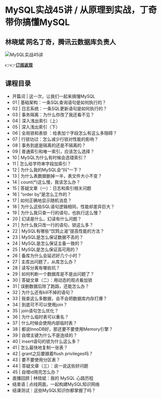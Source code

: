 MySQL实战45讲 / 从原理到实战，丁奇带你搞懂MySQL
===============================

林晓斌 **网名丁奇，腾讯云数据库负责人**
----------------------

![MySQL实战45讲](https://www.geekgay.com/storage/geek/geek_7e93117a6a3d3b9667aa8c6dce62e722.jpg)  
  
👉👉[**订阅返现**](https://time.geekbang.org/column/intro/100020801?code=0qR8syIN9SUVsGdxAPmIXOPWebDwrXOtCjiZFw%2FkXJo%3D "MySQL实战45讲")  
  
课程目录
----

  
  
- 开篇词 | 这一次，让我们一起来搞懂MySQL
- 01 | 基础架构：一条SQL查询语句是如何执行的？
- 02 | 日志系统：一条SQL更新语句是如何执行的？
- 03 | 事务隔离：为什么你改了我还看不见？
- 04 | 深入浅出索引（上）
- 05 | 深入浅出索引（下）
- 06 | 全局锁和表锁 ：给表加个字段怎么有这么多阻碍？
- 07 | 行锁功过：怎么减少行锁对性能的影响？
- 08 | 事务到底是隔离的还是不隔离的？
- 09 | 普通索引和唯一索引，应该怎么选择？
- 10 | MySQL为什么有时候会选错索引？
- 11 | 怎么给字符串字段加索引？
- 12 | 为什么我的MySQL会“抖”一下？
- 13 | 为什么表数据删掉一半，表文件大小不变？
- 14 | count(\*)这么慢，我该怎么办？
- 15 | 答疑文章（一）：日志和索引相关问题
- 16 | “order by”是怎么工作的？
- 17 | 如何正确地显示随机消息？
- 18 | 为什么这些SQL语句逻辑相同，性能却差异巨大？
- 19 | 为什么我只查一行的语句，也执行这么慢？
- 20 | 幻读是什么，幻读有什么问题？
- 21 | 为什么我只改一行的语句，锁这么多？
- 22 | MySQL有哪些“饮鸩止渴”提高性能的方法？
- 23 | MySQL是怎么保证数据不丢的？
- 24 | MySQL是怎么保证主备一致的？
- 25 | MySQL是怎么保证高可用的？
- 26 | 备库为什么会延迟好几个小时？
- 27 | 主库出问题了，从库怎么办？
- 28 | 读写分离有哪些坑？
- 29 | 如何判断一个数据库是不是出问题了？
- 30 | 答疑文章（二）：用动态的观点看加锁
- 31 | 误删数据后除了跑路，还能怎么办？
- 32 | 为什么还有kill不掉的语句？
- 33 | 我查这么多数据，会不会把数据库内存打爆？
- 34 | 到底可不可以使用join？
- 35 | join语句怎么优化？
- 36 | 为什么临时表可以重名？
- 37 | 什么时候会使用内部临时表？
- 38 | 都说InnoDB好，那还要不要使用Memory引擎？
- 39 | 自增主键为什么不是连续的？
- 40 | insert语句的锁为什么这么多？
- 41 | 怎么最快地复制一张表？
- 42 | grant之后要跟着flush privileges吗？
- 43 | 要不要使用分区表？
- 44 | 答疑文章（三）：说一说这些好问题
- 45 | 自增id用完怎么办？
- 直播回顾 | 林晓斌：我的 MySQL 心路历程
- 结束语 | 点线网面，一起构建MySQL知识网络
- 结课测试｜这些MySQL知识你都掌握了吗？